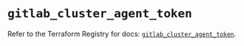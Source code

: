 # `gitlab_cluster_agent_token`

Refer to the Terraform Registry for docs: [`gitlab_cluster_agent_token`](https://registry.terraform.io/providers/gitlabhq/gitlab/18.1.1/docs/resources/cluster_agent_token).
